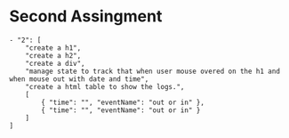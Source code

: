 # Second Assingment

    - "2": [
        "create a h1",
        "create a h2",
        "create a div",
        "manage state to track that when user mouse overed on the h1 and when mouse out with date and time",
        "create a html table to show the logs.",
        [
            { "time": "", "eventName": "out or in" },
            { "time": "", "eventName": "out or in" }
        ]
    ]
